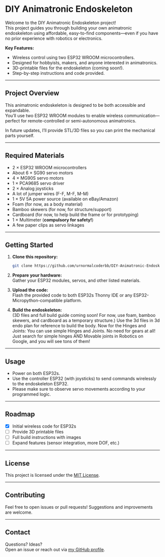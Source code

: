 # DIY Animatronic Endoskeleton

Welcome to the DIY Animatronic Endoskeleton project!  
This project guides you through building your own animatronic endoskeleton using affordable, easy-to-find components—even if you have no prior experience with robotics or electronics.

**Key Features:**
- Wireless control using two ESP32 WROOM microcontrollers.
- Designed for hobbyists, makers, and anyone interested in animatronics.
- 3D-printable files for the endoskeleton (coming soon!).
- Step-by-step instructions and code provided.

---

## Project Overview

This animatronic endoskeleton is designed to be both accessible and expandable.  
You’ll use two ESP32 WROOM modules to enable wireless communication—perfect for remote-controlled or semi-autonomous animatronics.

In future updates, I’ll provide STL/3D files so you can print the mechanical parts yourself.

---

## Required Materials

- 2 × ESP32 WROOM microcontrollers
- About 6 × SG90 servo motors
- 4 × MG90S servo motors
- 1 × PCA9685 servo driver
- 2 × Analog joysticks
- A lot of jumper wires (F-F, M-F, M-M)
- 1 × 5V 5A power source (available on eBay/Amazon)
- Foam (for now, as a body material)
- Bamboo skewers (for now, for structure/support)
- Cardboard (for now, to help build the frame or for prototyping)
- 1 × Multimeter (**compulsory for safety!**)
- A few paper clips as servo linkages

---

## Getting Started

1. **Clone this repository:**
   ```sh
   git clone https://github.com/urnormalcoderbb/DIY-Animatronic-Endoskeleton.git
   ```
2. **Prepare your hardware:**  
   Gather your ESP32 modules, servos, and other listed materials.

3. **Upload the code:**  
   Flash the provided code to both ESP32s Thonny IDE or any ESP32-Micropython-compatible platform.

4. **Build the endoskeleton:**  
   (3D files and full build guide coming soon! For now, use foam, bamboo skewers, and cardboard as a temporary structure.)
   Use the 3d files in 3d endo plan for reference to build the body.
   Now for the Hinges and Joints:
   You can use simple Hinges and Joints. No need for gears at all!
   Just search for simple hinges AND Movable joints in Robotics on Google, and you will see tons of them!
   

---

## Usage

- Power on both ESP32s.
- Use the controller ESP32 (with joysticks) to send commands wirelessly to the endoskeleton ESP32.
- Please make sure to observe servo movements according to your programmed logic.

---

## Roadmap

- [x] Initial wireless code for ESP32s
- [ ] Provide 3D printable files
- [ ] Full build instructions with images
- [ ] Expand features (sensor integration, more DOF, etc.)

---

## License

This project is licensed under the [MIT License](LICENSE).

---

## Contributing

Feel free to open issues or pull requests! Suggestions and improvements are welcome.

---

## Contact

Questions? Ideas?  
Open an issue or reach out via [my GitHub profile](https://github.com/urnormalcoderbb).
